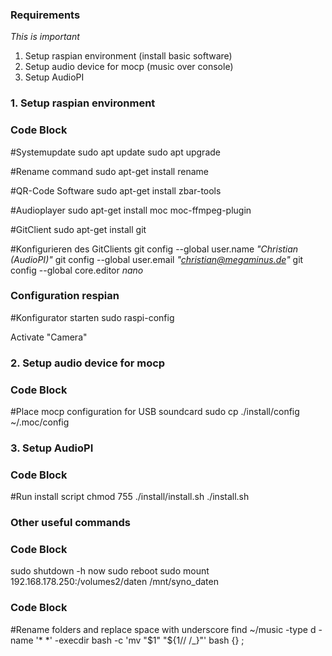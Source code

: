 ### Requirements

*This is important*

1. Setup raspian environment (install basic software)
2. Setup audio device for mocp (music over console)
3. Setup AudioPI


### 1. Setup raspian environment

### Code Block
#Systemupdate
sudo apt update
sudo apt upgrade

#Rename command
sudo apt-get install rename

#QR-Code Software
sudo apt-get install zbar-tools

#Audioplayer
sudo apt-get install moc moc-ffmpeg-plugin

#GitClient
sudo apt-get install git

#Konfigurieren des GitClients
git config --global user.name *"Christian (AudioPI)"*
git config --global user.email *"christian@megaminus.de"*
git config --global core.editor *nano*


### Configuration respian

#Konfigurator starten
sudo raspi-config

Activate "Camera"


### 2. Setup audio device for mocp

### Code Block
#Place mocp configuration for USB soundcard
sudo cp ./install/config ~/.moc/config


### 3. Setup AudioPI

### Code Block
#Run install script
chmod 755 ./install/install.sh
./install.sh



### Other useful commands

### Code Block
sudo shutdown -h now
sudo reboot
sudo mount 192.168.178.250:/volumes2/daten /mnt/syno_daten

### Code Block
#Rename folders and replace space with underscore
find ~/music -type d -name '* *' -execdir bash -c 'mv "$1" "${1// /_}"' bash {} \;

